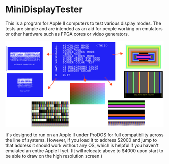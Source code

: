 # MiniDisplayTester

This is a program for Apple II computers to test various display modes.  The tests are simple and are intended as an aid for people working on emulators or other hardware such as FPGA cores or video generators.

![A simple menu for getting to various image types](assets/github-image.png)

It's designed to run on an Apple II under ProDOS for full compatibility across the line of systems.  However, if you load it to address $2000 and jump to that address it should work without any OS, which is helpful if you haven't emulated an entire Apple II yet.  (It will relocate above to $4000 upon start to be able to draw on the high resolution screen.)